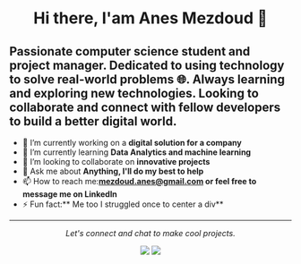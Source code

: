 <h1 align="center">
    Hi there, I'am Anes Mezdoud 👋
</h1>

## Passionate computer science student and project manager. Dedicated to using technology to solve real-world problems 🌐. Always learning and exploring new technologies. Looking to collaborate and connect with fellow developers to build a better digital world.

- 🔭 I’m currently working on a **digital solution for a company**
- 🌱 I’m currently learning **Data Analytics and machine learning**
- 👯 I’m looking to collaborate on **innovative projects** 
- 💬 Ask me about **Anything, I'll do my best to help**
- 📫 How to reach me:**mezdoud.anes@gmail.com or feel free to message me on LinkedIn**
- ⚡ Fun fact:** Me too I struggled once to center a div**

<hr>
<p align="center">
  <i>Let's connect and chat to make cool projects.</i>
<p align="center">
    <a href="https://www.linkedin.com/in/ieslammedhat/" alt="Linkedin"><img src="https://img.shields.io/badge/LinkedIn-0077B5?style=for-the-badge&logo=linkedin&logoColor=white"></a>
    <a href="https://github.com/anesmez" alt="GitHub"><img src="https://img.shields.io/badge/GitHub-100000?style=for-the-badge&logo=github&logoColor=white"></a>
</p> 
</p>

<!--
**anesmez/anesmez** is a ✨ _special_ ✨ repository because its `README.md` (this file) appears on your GitHub profile.

Here are some ideas to get you started:

- 🔭 I’m currently working on ...
- 🌱 I’m currently learning ...
- 👯 I’m looking to collaborate on ...
- 🤔 I’m looking for help with ...
- 💬 Ask me about ...
- 📫 How to reach me: ...
- 😄 Pronouns: ...
- ⚡ Fun fact: ...
-->
